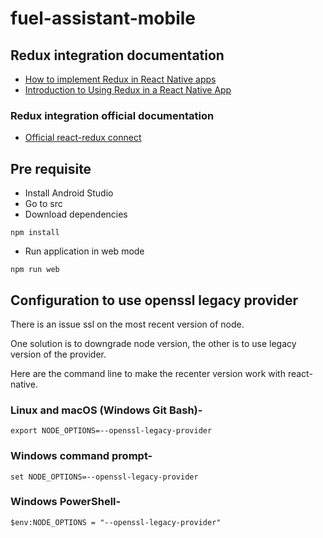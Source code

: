 # fuel-assistant-mobile

## Redux integration documentation

- [How to implement Redux in React Native apps](https://enappd.com/blog/redux-in-react-native-app/92/)
- [Introduction to Using Redux in a React Native App](https://www.digitalocean.com/community/tutorials/react-react-native-redux)

### Redux integration official documentation

- [Official react-redux connect](https://react-redux.js.org/api/connect)

## Pre requisite

- Install Android Studio
- Go to src
- Download dependencies
```
npm install
```
- Run application in web mode
```
npm run web
```
## Configuration to use openssl legacy provider

There is an issue ssl on the most recent version of node.

One solution is to downgrade node version, the other is to use legacy version of the provider.

Here are the command line to make the recenter version work with react-native.

### Linux and macOS (Windows Git Bash)-

```Shell
export NODE_OPTIONS=--openssl-legacy-provider
```

###  Windows command prompt-

```Shell
set NODE_OPTIONS=--openssl-legacy-provider
```

### Windows PowerShell-

```Shell
$env:NODE_OPTIONS = "--openssl-legacy-provider"
```
